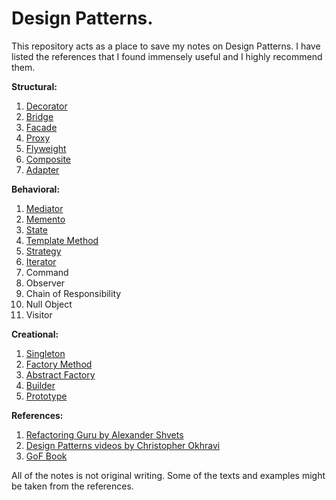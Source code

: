 
# Design Patterns.

This repository acts as a place to save my notes on Design Patterns.
I have listed the references that I found immensely useful and I highly recommend them.

**Structural:**
1. [Decorator](structural/decorator)
2. [Bridge](structural/bridge)
3. [Facade](structural/facade)
4. [Proxy](structural/proxy)
5. [Flyweight](structural/flyweight)
6. [Composite](structural/compostie)
7. [Adapter](structural/adapter)

**Behavioral:**
1. [Mediator](behavioral/mediator)
2. [Memento](behavioral/memento)
3. [State](behavioral/state)
4. [Template Method](behavioral/template_method)
5. [Strategy](behavioral/strategy)
6. [Iterator](behavioral/iterator)
7. Command
8. Observer
9. Chain of Responsibility
10. Null Object
11. Visitor

**Creational:**
1. [Singleton](creational/singleton)
2. [Factory Method](creational/factory_method)
3. [Abstract Factory](creational/abstract_factory)
4. [Builder](creational/builder)
5. [Prototype](creational/prototype)

**References:**
1. [Refactoring Guru by Alexander Shvets](https://refactoring.guru/)
2. [Design Patterns videos by Christopher Okhravi](https://www.youtube.com/playlist?list=PLrhzvIcii6GNjpARdnO4ueTUAVR9eMBpc)
3. [GoF Book](https://www.amazon.com/Design-Patterns-Elements-Reusable-Object-Oriented/dp/0201633612/)

All of the notes is not original writing.
Some of the texts and examples might be taken from the references.
